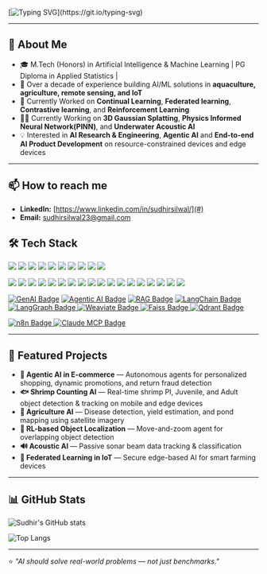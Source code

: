 [![Typing SVG](https://readme-typing-svg.herokuapp.com?size=28&duration=2500&pause=800&color=00C4FF&center=true&vCenter=true&width=600&lines=Hi+there%2C+I+am+Sudhir!)](https://git.io/typing-svg)


---

## 🌟 About Me
- 🎓 M.Tech (Honors) in Artificial Intelligence & Machine Learning | PG Diploma in Applied Statistics | 
- 💼 Over a decade of experience building AI/ML solutions in **aquaculture, agriculture, remote sensing, and IoT**  
- 🔬 Currently Worked on **Continual Learning**, **Federated learning**, **Contrastive learning**, and **Reinforcement Learning**
- 🙇‍♂️ Currently Working on **3D Gaussian Splatting**, **Physics Informed Neural Network(PINN)**, and **Underwater Acoustic AI**  
- 💡 Interested in **AI Research & Engineering**, **Agentic AI** and **End-to-end AI Product Development** on resource-constrained devices and edge devices

---

## 📫 How to reach me
- **LinkedIn:** [https://www.linkedin.com/in/sudhirsilwal/](#)  
- **Email:** sudhirsilwal23@gmail.com    

## 🛠 Tech Stack

<p align="left">
  <a href="https://www.python.org/"><img src="https://img.shields.io/badge/Python-3776AB?style=for-the-badge&logo=python&logoColor=white"/></a>
  <a href="https://isocpp.org/"><img src="https://img.shields.io/badge/C++-00599C?style=for-the-badge&logo=cplusplus&logoColor=white"/></a>
  <a href="https://www.r-project.org/"><img src="https://img.shields.io/badge/R-276DC3?style=for-the-badge&logo=r&logoColor=white"/></a>
  <a href="https://flutter.dev/"><img src="https://img.shields.io/badge/Flutter-02569B?style=for-the-badge&logo=flutter&logoColor=white"/></a>
  <a href="https://pytorch.org/"><img src="https://img.shields.io/badge/PyTorch-EE4C2C?style=for-the-badge&logo=pytorch&logoColor=white"/></a>
  <a href="https://www.tensorflow.org/"><img src="https://img.shields.io/badge/TensorFlow-FF6F00?style=for-the-badge&logo=tensorflow&logoColor=white"/></a>
  <a href="https://opencv.org/"><img src="https://img.shields.io/badge/OpenCV-5C3EE8?style=for-the-badge&logo=opencv&logoColor=white"/></a>
  <a href="https://developer.nvidia.com/cuda-zone"><img src="https://img.shields.io/badge/CUDA-76B900?style=for-the-badge&logo=nvidia&logoColor=white"/></a>
  <a href="https://jax.readthedocs.io/"><img src="https://img.shields.io/badge/JAX-0052CC?style=for-the-badge&logo=google&logoColor=white"/></a>
  <a href="https://fastapi.tiangolo.com/"><img src="https://img.shields.io/badge/FastAPI-009688?style=for-the-badge&logo=fastapi&logoColor=white"/></a>
</p>

<p align="left">
  <a href="https://ubuntu.com/"><img src="https://img.shields.io/badge/Ubuntu-E95420?style=for-the-badge&logo=ubuntu&logoColor=white"/></a>
  <a href="https://www.docker.com/"><img src="https://img.shields.io/badge/Docker-2496ED?style=for-the-badge&logo=docker&logoColor=white"/></a>
  <a href="https://kubernetes.io/"><img src="https://img.shields.io/badge/Kubernetes-326CE5?style=for-the-badge&logo=kubernetes&logoColor=white"/></a>
  <a href="https://azure.microsoft.com/en-us/products/databricks/"><img src="https://img.shields.io/badge/Azure%20Databricks-FF3621?style=for-the-badge&logo=databricks&logoColor=white"/></a>
  <a href="https://spark.apache.org/docs/latest/api/python/"><img src="https://img.shields.io/badge/PySpark-E25A1C?style=for-the-badge&logo=apachespark&logoColor=white"/></a>
  <a href="https://cloud.google.com/"><img src="https://img.shields.io/badge/Google%20Cloud-4285F4?style=for-the-badge&logo=googlecloud&logoColor=white"/></a>
  <a href="https://aws.amazon.com/"><img src="https://img.shields.io/badge/AWS-232F3E?style=for-the-badge&logo=amazonaws&logoColor=white"/></a>
  <a href="https://azure.microsoft.com/"><img src="https://img.shields.io/badge/Azure-0078D4?style=for-the-badge&logo=microsoftazure&logoColor=white"/></a>
  <a href="https://www.oracle.com/database/"><img src="https://img.shields.io/badge/Oracle-F80000?style=for-the-badge&logo=oracle&logoColor=white"/></a>
  <a href="https://www.postgresql.org/"><img src="https://img.shields.io/badge/PostgreSQL-4169E1?style=for-the-badge&logo=postgresql&logoColor=white"/></a>
  <a href="#"><img src="https://img.shields.io/badge/MLOps-0194E2?style=for-the-badge&logo=mlflow&logoColor=white"/></a>
  <a href="https://www.ros.org/"><img src="https://img.shields.io/badge/ROS%202-22314E?style=for-the-badge&logo=ros&logoColor=white"/></a>
  <a href="https://developer.nvidia.com/embedded/jetson"><img src="https://img.shields.io/badge/NVIDIA%20Jetson-76B900?style=for-the-badge&logo=nvidia&logoColor=white"/></a>
  <a href="https://github.com/NVIDIA/cutlass"><img src="https://img.shields.io/badge/CUTLASS-76B900?style=for-the-badge&logo=nvidia&logoColor=white"/></a>
  <a href="https://huggingface.co/"><img src="https://img.shields.io/badge/Hugging%20Face-FFD21E?style=for-the-badge&logo=huggingface&logoColor=black"/></a>
  <a href="https://unity.com/"><img src="https://img.shields.io/badge/Unity-FFFFFF?style=for-the-badge&logo=unity&logoColor=000000"/></a>
  <a href="https://www.blender.org/"><img src="https://img.shields.io/badge/Blender-F5792A?style=for-the-badge&logo=blender&logoColor=white"/></a>
  <a href="https://developer.nvidia.com/triton-inference-server"><img src="https://img.shields.io/badge/Triton%20Inference%20Server-76B900?style=for-the-badge&logo=nvidia&logoColor=white"/></a>
</p>

<p align="left">
<a href="https://en.wikipedia.org/wiki/Generative_artificial_intelligence"><img src="https://img.shields.io/badge/GenAI-6C63FF?style=for-the-badge&logo=openai&logoColor=white" alt="GenAI Badge"/></a>
<a href="https://www.microsoft.com/en-us/research/blog/building-agentic-ai-systems/"><img src="https://img.shields.io/badge/Agentic%20AI-1E90FF?style=for-the-badge&logo=autoprefixer&logoColor=white" alt="Agentic AI Badge"/></a>
<a href="https://www.pinecone.io/learn/retrieval-augmented-generation/"><img src="https://img.shields.io/badge/RAG-FFB000?style=for-the-badge&logo=openai&logoColor=black" alt="RAG Badge"/></a>
<a href="https://www.langchain.com/"><img src="https://img.shields.io/badge/LangChain-000000?style=for-the-badge&logo=chainlink&logoColor=white" alt="LangChain Badge"/></a>
  <a href="https://www.langchain.com/langgraph">
  <img src="https://img.shields.io/badge/LangGraph-000000?style=for-the-badge&logo=mergegate&logoColor=white" alt="LangGraph Badge"/>
</a>

<!-- Weaviate -->
<a href="https://weaviate.io/">
  <img src="https://img.shields.io/badge/Weaviate-FF7A59?style=for-the-badge&logo=weaviate&logoColor=white" alt="Weaviate Badge"/>
</a>

<!-- Faiss -->
<a href="https://github.com/facebookresearch/faiss">
  <img src="https://img.shields.io/badge/Faiss-0055A4?style=for-the-badge&logo=facebook&logoColor=white" alt="Faiss Badge"/>
</a>

<!-- Qdrant -->
<a href="https://qdrant.tech/">
  <img src="https://img.shields.io/badge/Qdrant-7E3AF2?style=for-the-badge&logo=qdrant&logoColor=white" alt="Qdrant Badge"/>
</a>

<a href="https://n8n.io/"><img src="https://img.shields.io/badge/n8n-231F20?style=for-the-badge&logo=n8n&logoColor=white" alt="n8n Badge"/> </a>
<a href="https://www.anthropic.com/news/claude-mcp"><img src="https://img.shields.io/badge/Claude%20MCP-4C2E91?style=for-the-badge&logo=anthropic&logoColor=white" alt="Claude MCP Badge"/></a>
</p>



---

## 📌 Featured Projects
- **🛒 Agentic AI in E-commerce** — Autonomous agents for personalized shopping, dynamic promotions, and return fraud detection 
- **🐟 Shrimp Counting AI** — Real-time shrimp Pl, Juvenile, and  Adult object detection & tracking on mobile and edge devices  
- **🌾 Agriculture AI** — Disease detection, yield estimation, and pond mapping using satellite imagery  
- **🤖 RL-based Object Localization** — Move-and-zoom agent for overlapping object detection  
- **🔊 Acoustic AI** — Passive sonar beam data tracking & classification  
- **📡 Federated Learning in IoT** — Secure edge-based AI for smart farming devices  

---

## 📊 GitHub Stats

![Sudhir's GitHub stats](https://github-readme-stats.vercel.app/api?username=sudhirsilwal23&show_icons=true&theme=tokyonight&cache_bust=1) 

![Top Langs](https://github-readme-stats.vercel.app/api/top-langs/?username=sudhirsilwal23&layout=compact&theme=tokyonight&cache_bust=1)

---

⭐ *"AI should solve real-world problems — not just benchmarks."*
